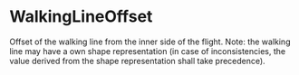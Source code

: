 WalkingLineOffset
=================

Offset of the walking line from the inner side of the flight.
Note: the walking line may have a own shape representation (in case of inconsistencies, the value derived from the shape representation shall take precedence).
